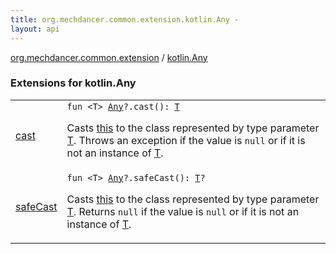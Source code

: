 ```yaml
---
title: org.mechdancer.common.extension.kotlin.Any - 
layout: api
---
```


<div class='api-docs-breadcrumbs'><a href="../index.html">org.mechdancer.common.extension</a> / <a href="./index.html">kotlin.Any</a></div>

### Extensions for kotlin.Any

<table class="api-docs-table">
<tbody>
<tr>
<td markdown="1">

<a href="cast.html">cast</a>


</td>
<td markdown="1">
<div class="signature"><code><span class="keyword">fun </span><span class="symbol">&lt;</span><span class="identifier">T</span><span class="symbol">&gt;</span> <a href="https://kotlinlang.org/api/latest/jvm/stdlib/kotlin/-any/index.html"><span class="identifier">Any</span></a><span class="symbol">?</span><span class="symbol">.</span><span class="identifier">cast</span><span class="symbol">(</span><span class="symbol">)</span><span class="symbol">: </span><a href="cast.html#T"><span class="identifier">T</span></a></code></div>

Casts <a href="cast/-this-.html">this</a> to the class represented by type parameter <a href="cast.html#T">T</a>.
Throws an exception if the value is <code>null</code> or if it is not an instance of <a href="cast.html#T">T</a>.


</td>
</tr>
<tr>
<td markdown="1">

<a href="safe-cast.html">safeCast</a>


</td>
<td markdown="1">
<div class="signature"><code><span class="keyword">fun </span><span class="symbol">&lt;</span><span class="identifier">T</span><span class="symbol">&gt;</span> <a href="https://kotlinlang.org/api/latest/jvm/stdlib/kotlin/-any/index.html"><span class="identifier">Any</span></a><span class="symbol">?</span><span class="symbol">.</span><span class="identifier">safeCast</span><span class="symbol">(</span><span class="symbol">)</span><span class="symbol">: </span><a href="safe-cast.html#T"><span class="identifier">T</span></a><span class="symbol">?</span></code></div>

Casts <a href="safe-cast/-this-.html">this</a> to the class represented by type parameter <a href="safe-cast.html#T">T</a>.
Returns <code>null</code> if the value is <code>null</code> or if it is not an instance of <a href="safe-cast.html#T">T</a>.


</td>
</tr>
</tbody>
</table>

